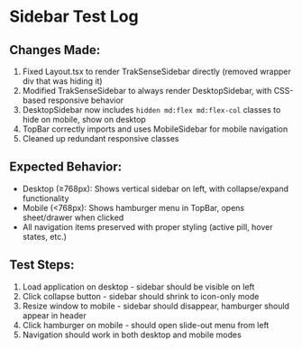 # Sidebar Test Log

## Changes Made:
1. Fixed Layout.tsx to render TrakSenseSidebar directly (removed wrapper div that was hiding it)
2. Modified TrakSenseSidebar to always render DesktopSidebar, with CSS-based responsive behavior
3. DesktopSidebar now includes `hidden md:flex md:flex-col` classes to hide on mobile, show on desktop
4. TopBar correctly imports and uses MobileSidebar for mobile navigation
5. Cleaned up redundant responsive classes

## Expected Behavior:
- Desktop (≥768px): Shows vertical sidebar on left, with collapse/expand functionality
- Mobile (<768px): Shows hamburger menu in TopBar, opens sheet/drawer when clicked
- All navigation items preserved with proper styling (active pill, hover states, etc.)

## Test Steps:
1. Load application on desktop - sidebar should be visible on left
2. Click collapse button - sidebar should shrink to icon-only mode
3. Resize window to mobile - sidebar should disappear, hamburger should appear in header
4. Click hamburger on mobile - should open slide-out menu from left
5. Navigation should work in both desktop and mobile modes